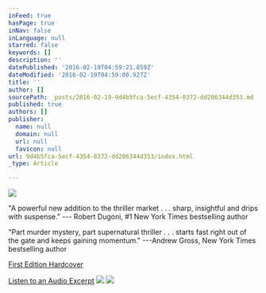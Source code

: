 ```yaml
---
inFeed: true
hasPage: true
inNav: false
inLanguage: null
starred: false
keywords: []
description: ''
datePublished: '2016-02-19T04:59:21.859Z'
dateModified: '2016-02-19T04:59:00.927Z'
title: ''
author: []
sourcePath: _posts/2016-02-19-9d4b5fca-5ecf-4354-8372-dd206344d353.md
published: true
authors: []
publisher:
  name: null
  domain: null
  url: null
  favicon: null
url: 9d4b5fca-5ecf-4354-8372-dd206344d353/index.html
_type: Article

---
```

![](https://the-grid-user-content.s3-us-west-2.amazonaws.com/77110275-6b6b-4e25-8c81-e957037b92b3.jpg)

"A powerful new addition to the thriller market
. . . sharp, insightful and drips with suspense."
--- Robert Dugoni, \#1 New York Times bestselling author

"Part murder mystery, part supernatural thriller . . . starts fast
right out of the gate and keeps gaining momentum."
---Andrew Gross, New York Times bestselling author

[First Edition Hardcover][0]

[Listen to an Audio Excerpt][1]
![](https://the-grid-user-content.s3-us-west-2.amazonaws.com/f4ca4eeb-b79c-4f6d-918b-878cce842886.jpg)
![](https://the-grid-user-content.s3-us-west-2.amazonaws.com/9e18f30a-246c-4040-a8e4-b566e0d213b6.jpg)

[0]: http://www.polisbooks.com/books/speak-the-dead/
[1]: https://soundcloud.com/audible/speak-the-dead
